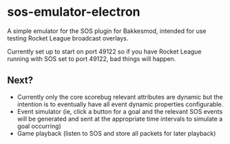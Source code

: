 # sos-emulator-electron

A simple emulator for the SOS plugin for Bakkesmod, intended for use testing Rocket League broadcast overlays.

Currently set up to start on port 49122 so if you have Rocket League running with SOS set to port 49122, bad things will happen.

## Next?

- Currently only the core scorebug relevant attributes are dynamic but the intention is to eventually have all event dynamic properties configurable.
- Event simulator (ie, click a button for a goal and the relevant SOS events will be generated and sent at the appropriate time intervals to simulate a goal occurring)
- Game playback (listen to SOS and store all packets for later playback)
